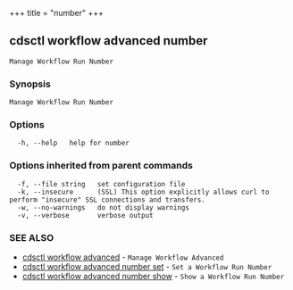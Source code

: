 +++
title = "number"
+++
## cdsctl workflow advanced number

`Manage Workflow Run Number`

### Synopsis

`Manage Workflow Run Number`

### Options

```
  -h, --help   help for number
```

### Options inherited from parent commands

```
  -f, --file string   set configuration file
  -k, --insecure      (SSL) This option explicitly allows curl to perform "insecure" SSL connections and transfers.
  -w, --no-warnings   do not display warnings
  -v, --verbose       verbose output
```

### SEE ALSO

* [cdsctl workflow advanced](/manual/components/cdsctl/workflow/advanced/)	 - `Manage Workflow Advanced`
* [cdsctl workflow advanced number set](/manual/components/cdsctl/workflow/advanced/number/set/)	 - `Set a Workflow Run Number`
* [cdsctl workflow advanced number show](/manual/components/cdsctl/workflow/advanced/number/show/)	 - `Show a Workflow Run Number`

